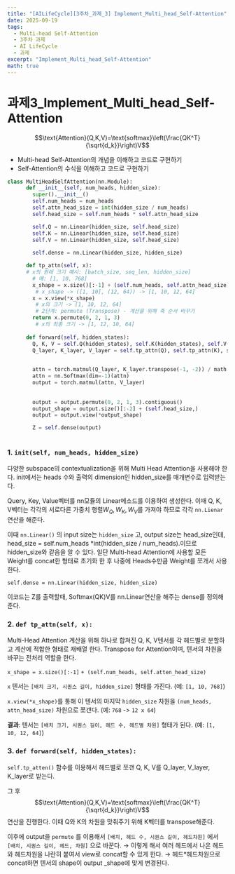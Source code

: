 ```yaml
---
title: "[AILifeCycle][3주차_과제_3] Implement_Multi_head_Self-Attention"
date: 2025-09-19
tags:
  - Multi-head Self-Attention
  - 3주차 과제
  - AI LifeCycle
  - 과제
excerpt: "Implement_Multi_head_Self-Attention"
math: true
---
```


# 과제3_Implement_Multi_head_Self-Attention

$$\text{Attention}(Q,K,V)=\text{softmax}\left(\frac{QK^T}{\sqrt{d_k}}\right)V$$

- Multi-head Self-Attention의 개념을 이해하고 코드로 구현하기
- Self-Attention의 수식을 이해하고 코드로 구현하기

```python
class MultiHeadSelfAttention(nn.Module):
      def __init__(self, num_heads, hidden_size):
        super().__init__()
        self.num_heads = num_heads
        self.attn_head_size = int(hidden_size / num_heads)
        self.head_size = self.num_heads * self.attn_head_size

        self.Q = nn.Linear(hidden_size, self.head_size)
        self.K = nn.Linear(hidden_size, self.head_size)
        self.V = nn.Linear(hidden_size, self.head_size)
       
        self.dense = nn.Linear(hidden_size, hidden_size)

      def tp_attn(self, x):
      # x의 원래 크기 예시: [batch_size, seq_len, hidden_size]
	    # 예: [1, 10, 768]
        x_shape = x.size()[:-1] + (self.num_heads, self.attn_head_size)
         # x_shape -> ([1, 10], (12, 64)) -> [1, 10, 12, 64]
        x = x.view(*x_shape)
         # x의 크기 -> [1, 10, 12, 64]
         # 2단계: permute (Transpose) - 계산을 위해 축 순서 바꾸기
        return x.permute(0, 2, 1, 3)
         # x의 최종 크기 -> [1, 12, 10, 64]
					
      def forward(self, hidden_states):
        Q, K, V = self.Q(hidden_states), self.K(hidden_states), self.V(hidden_states)
        Q_layer, K_layer, V_layer = self.tp_attn(Q), self.tp_attn(K), self.tp_attn(V)

       
        attn = torch.matmul(Q_layer, K_layer.transpose(-1, -2)) / math.sqrt(self.attn_head_size)
        attn = nn.Softmax(dim=-1)(attn)
        output = torch.matmul(attn, V_layer)
        
       
        output = output.permute(0, 2, 1, 3).contiguous()
        output_shape = output.size()[:-2] + (self.head_size,)
        output = output.view(*output_shape)

        Z = self.dense(output)
       

```

### 1. `init(self, num_heads, hidden_size)`

다양한  subspace의 contextualization을 위해 Multi Head Attention을 사용해야 한다. init에서는 heads 수와 출력의 dimension인 hidden_size를 매개변수로 입력받는다.

Query, Key, Value벡터를 nn모듈의 Linear메소드를 이용하여 생성한다. 이때 Q, K, V벡터는 각각의 서로다른 가중치 행렬$W_Q, W_K, W_V$를 가져야 하므로 각각 `nn.Lienar` 연산을 해준다.

이때 `nn.Linear()` 의 input size는 `hidden_size` 고, output size는 head_size인데, head_size = self.num_heads *int(hidden_size / num_heads).이므로 hidden_size와 같음을 알 수 있다. 일단 Multi-head Attention에 사용할 모든 Weight를 concat한 형태로 초기화 한 후 나중에 Heads수만큼 Weight를 쪼개서 사용한다.

`self.dense = nn.Linear(hidden_size, hidden_size)`

이코드는 Z를 출력할때, Softmax(QK)V를 nn.Linear연산을 해주는 dense를 정의해준다.

 

### 2. `def tp_attn(self, x):`

Multi-Head Attention 계산을 위해 하나로 합쳐진 Q, K, V텐서를 각 헤드별로 분할하고 계산에 적합한 형태로 재배열 한다. Transpose for Attention이며, 텐서의 차원을 바꾸는 전처리 역할을 한다.

`x_shape = x.size()[:-1]` `+ (self.num_heads, self.atten_head_size)`

`x` 텐서는 `[배치 크기, 시퀀스 길이, hidden_size]` 형태를 가진다. (예: `[1, 10, 768]`)

`x.view(*x_shape)`를 통해 이 텐서의 마지막 `hidden_size` 차원을 `(num_heads, attn_head_size)` 차원으로 쪼갠다. (예: `768` -> `12 x 64`)

**결과**: 텐서는 `[배치 크기, 시퀀스 길이, 헤드 수, 헤드별 차원]` 형태가 된다. (예: `[1, 10, 12, 64]`)

### 3. `def forward(self, hidden_states):`

`self.tp_atten()` 함수를 이용해서 헤드별로 쪼갠 Q, K, V를 Q_layer, V_layer, K_layer로 받는다.

그 후  $$\text{Attention}(Q,K,V)=\text{softmax}\left(\frac{QK^T}{\sqrt{d_k}}\right)V$$연산을 진행한다. 이때 Q와 K의 차원을 맞춰주기 위해 K벡터를 transpose해준다.

이후에 output을 `permute` 를 이용해서 `[배치, 헤드 수, 시퀀스 길이, 헤드차원]` 에서 `[배치, 시퀀스 길이, 헤드, 차원]` 으로 바꾼다. → 이렇게 해서 여러 헤드에서 나온 헤드와 헤드차원을 나란히 붙여서 view로 concat할 수 있게 한다. → 헤드*헤드차원으로 concat하면 텐서의 shape이 output _shape에 맞게 변경된다.